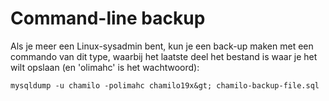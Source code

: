 # Command-line backup

Als je meer een Linux-sysadmin bent, kun je een back-up maken met een commando van dit type, waarbij het laatste deel het bestand is waar je het wilt opslaan \(en 'olimahc' is het wachtwoord\):

```
mysqldump -u chamilo -polimahc chamilo19x&gt; chamilo-backup-file.sql
```
